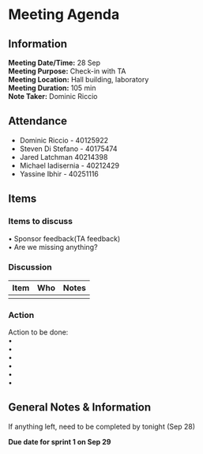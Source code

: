 # Meeting Agenda
## Information
**Meeting Date/Time:** 28 Sep <br>
**Meeting Purpose:**  Check-in with TA<br>
**Meeting Location:** Hall building, laboratory<br>
**Meeting Duration:** 105 min<br>
**Note Taker:** Dominic Riccio  <br>

## Attendance

- Dominic Riccio - 40125922
- Steven Di Stefano - 40175474
- Jared Latchman 40214398
- Michael Iadisernia - 40212429
- Yassine Ibhir - 40251116
## Items
### Items to discuss

• Sponsor feedback(TA feedback)<br>
• Are we missing anything?<br>

### Discussion
Item | Who | Notes |
---- | ---- | ---- |
 |  |  | 

### Action
Action to be done: <br>
• <br>
• <br>
• <br>
• <br>
• <br>
• <br>

## General Notes & Information
 If anything left, need to be completed by tonight (Sep 28)  
 
 **Due date for sprint 1 on Sep 29**

